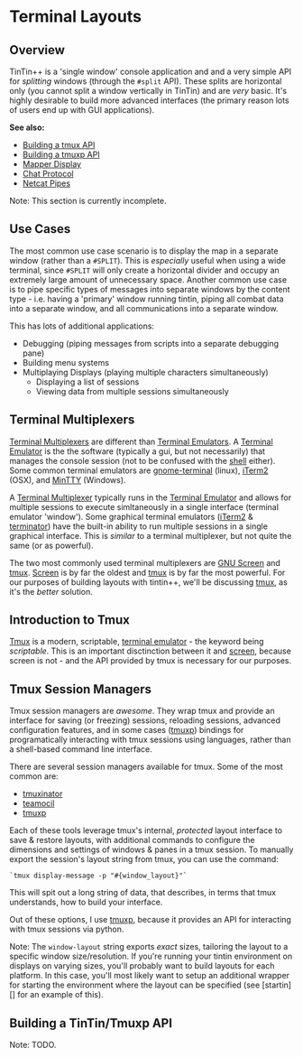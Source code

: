 Terminal Layouts
================


Overview
--------
TinTin++ is a 'single window' console application and and a very simple API for *splitting* windows (through the `#split` API). These splits are horizontal only (you cannot split a window vertically in TinTin) and are *very* basic. It's highly desirable to build more advanced interfaces (the primary reason lots of users end up with GUI applications).

**See also:**

- [Building a tmux API](/tintin/advanced/terminal-layouts/tmux-api.md)
- [Building a tmuxp API](/tintin/advanced/terminal-layouts/tmuxp-api.md)
- [Mapper Display](/tintin/features/mapper/display.md)
- [Chat Protocol](/tintin/advanced/chat.md)
- [Netcat Pipes](/tintin/advanced/netcat.md)

Note: This section is currently incomplete.


Use Cases
---------
The most common use case scenario is to display the map in a separate window (rather than a `#SPLIT`). This is *especially* useful when using a wide terminal, since `#SPLIT` will only create a horizontal divider and occupy an extremely large amount of unnecessary space. Another common use case is to pipe specific types of messages into separate windows by the content type - i.e. having a 'primary' window running tintin, piping all combat data into a separate window, and all communications into a separate window.

This has lots of additional applications:

- Debugging (piping messages from scripts into a separate debugging pane)
- Building menu systems
- Multiplaying Displays (playing multiple characters simultaneously)
    - Displaying a list of sessions 
    - Viewing data from multiple sessions simultaneously


Terminal Multiplexers
---------------------
[Terminal Multiplexers][Terminal Multiplexer] are different than [Terminal Emulators][Terminal Emulator]. A [Terminal Emulator][] is the the software (typically a gui, but not necessarily) that manages the console session (not to be confused with the [shell][] either). Some common terminal emulators are [gnome-terminal][] (linux), [iTerm2][] (OSX), and [MinTTY][] (Windows). 

A [Terminal Multiplexer][] typically runs in the [Terminal Emulator][] and allows for multiple sessions to execute simltaneously in a single interface (terminal emulator 'window'). Some graphical terminal emulators ([iTerm2][] & [terminator][]) have the built-in ability to run multiple sessions in a single graphical interface. This is *similar* to a terminal multiplexer, but not quite the same (or as powerful).

The two most commonly used terminal multiplexers are [GNU Screen][screen] and [tmux][]. [Screen][] is by far the oldest and [tmux][] is by far the most powerful. For our purposes of building layouts with tintin++, we'll be discussing [tmux][], as it's the *better* solution.


Introduction to Tmux
--------------------
[Tmux][] is a modern, scriptable, [terminal emulator][] - the keyword being *scriptable*. This is an important disctinction between it and [screen][], because screen is not - and the API provided by tmux is necessary for our purposes.


Tmux Session Managers
---------------------
Tmux session managers are *awesome*. They wrap tmux and provide an interface for saving (or freezing) sessions, reloading sessions, advanced configuration features, and in some cases ([tmuxp][]) bindings for programatically interacting with tmux sessions using languages, rather than a shell-based command line interface.

There are several session managers available for tmux. Some of the most common are:

- [tmuxinator][]
- [teamocil][]
- [tmuxp][]

Each of these tools leverage tmux's internal, *protected* layout interface to save & restore layouts, with additional commands to configure the dimensions and settings of windows & panes in a tmux session. To manually export the session's layout string from tmux, you can use the command:

    `tmux display-message -p "#{window_layout}"`

This will spit out a long string of data, that describes, in terms that tmux understands, how to build your interface. 

Out of these options, I use [tmuxp][], because it provides an API for interacting with tmux sessions via python.

Note: The `window-layout` string exports *exact* sizes, tailoring the layout to a specific window size/resolution. If you're running your tintin environment on displays on varying sizes, you'll probably want to build layouts for each platform. In this case, you'll most likely want to setup an additional wrapper for starting the environment where the layout can be specified (see [startin][] for an example of this).




Building a TinTin/Tmuxp API
---------------------------
Note: TODO.


<!-- References -->

[Terminal Multiplexer]:         http://en.wikipedia.org/wiki/Terminal_multiplexer
[Terminal Emulator]:            http://en.wikipedia.org/wiki/Terminal_emulator
[Shell]:                        http://en.wikipedia.org/wiki/Shell_(computing)
[gnome-terminal]:               https://help.gnome.org/users/gnome-terminal/stable/
[iTerm2]:                       http://iterm2.com/
[MinTTY]:                       https://code.google.com/p/mintty/
[Terminator]:                   http://gnometerminator.blogspot.com/p/introduction.html
[List of Terminal Emulators]:   http://en.wikipedia.org/wiki/List_of_terminal_emulators
[screen]:                       https://www.gnu.org/software/screen/
[tmux]:                         http://tmux.sourceforge.net/
[tmuxp]:                        https://github.com/tony/tmuxp
[teamocil]:                     http://www.teamocil.com/
[tmuxinator]:                   https://github.com/tmuxinator/tmuxinator
